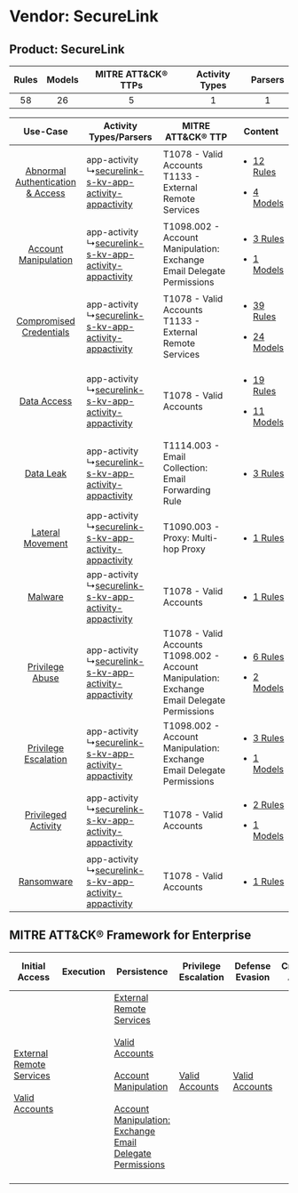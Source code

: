Vendor: SecureLink
==================
Product: SecureLink
-------------------
| Rules | Models | MITRE ATT&CK® TTPs | Activity Types | Parsers |
|:-----:|:------:|:------------------:|:--------------:|:-------:|
|  58   |   26   |         5          |       1        |    1    |

|    Use-Case    | Activity Types/Parsers    | MITRE ATT&CK® TTP    | Content    |
|:----:| ---- | ---- | ---- |
| [Abnormal Authentication & Access](../../../UseCases/uc_abnormal_authentication_&_access.md) |  app-activity<br> ↳[securelink-s-kv-app-activity-appactivity](Ps/pC_securelinkskvappactivityappactivity.md)<br> | T1078 - Valid Accounts<br>T1133 - External Remote Services<br>    | [<ul><li>12 Rules</li></ul><ul><li>4 Models</li></ul>](RM/r_m_securelink_securelink_Abnormal_Authentication_&_Access.md) |
|    [Account Manipulation](../../../UseCases/uc_account_manipulation.md)    |  app-activity<br> ↳[securelink-s-kv-app-activity-appactivity](Ps/pC_securelinkskvappactivityappactivity.md)<br> | T1098.002 - Account Manipulation: Exchange Email Delegate Permissions<br>    | [<ul><li>3 Rules</li></ul><ul><li>1 Models</li></ul>](RM/r_m_securelink_securelink_Account_Manipulation.md)    |
|          [Compromised Credentials](../../../UseCases/uc_compromised_credentials.md)          |  app-activity<br> ↳[securelink-s-kv-app-activity-appactivity](Ps/pC_securelinkskvappactivityappactivity.md)<br> | T1078 - Valid Accounts<br>T1133 - External Remote Services<br>    | [<ul><li>39 Rules</li></ul><ul><li>24 Models</li></ul>](RM/r_m_securelink_securelink_Compromised_Credentials.md)         |
|    [Data Access](../../../UseCases/uc_data_access.md)    |  app-activity<br> ↳[securelink-s-kv-app-activity-appactivity](Ps/pC_securelinkskvappactivityappactivity.md)<br> | T1078 - Valid Accounts<br>    | [<ul><li>19 Rules</li></ul><ul><li>11 Models</li></ul>](RM/r_m_securelink_securelink_Data_Access.md)    |
|    [Data Leak](../../../UseCases/uc_data_leak.md)    |  app-activity<br> ↳[securelink-s-kv-app-activity-appactivity](Ps/pC_securelinkskvappactivityappactivity.md)<br> | T1114.003 - Email Collection: Email Forwarding Rule<br>    | [<ul><li>3 Rules</li></ul>](RM/r_m_securelink_securelink_Data_Leak.md)    |
|    [Lateral Movement](../../../UseCases/uc_lateral_movement.md)    |  app-activity<br> ↳[securelink-s-kv-app-activity-appactivity](Ps/pC_securelinkskvappactivityappactivity.md)<br> | T1090.003 - Proxy: Multi-hop Proxy<br>    | [<ul><li>1 Rules</li></ul>](RM/r_m_securelink_securelink_Lateral_Movement.md)    |
|    [Malware](../../../UseCases/uc_malware.md)    |  app-activity<br> ↳[securelink-s-kv-app-activity-appactivity](Ps/pC_securelinkskvappactivityappactivity.md)<br> | T1078 - Valid Accounts<br>    | [<ul><li>1 Rules</li></ul>](RM/r_m_securelink_securelink_Malware.md)    |
|    [Privilege Abuse](../../../UseCases/uc_privilege_abuse.md)    |  app-activity<br> ↳[securelink-s-kv-app-activity-appactivity](Ps/pC_securelinkskvappactivityappactivity.md)<br> | T1078 - Valid Accounts<br>T1098.002 - Account Manipulation: Exchange Email Delegate Permissions<br> | [<ul><li>6 Rules</li></ul><ul><li>2 Models</li></ul>](RM/r_m_securelink_securelink_Privilege_Abuse.md)    |
|    [Privilege Escalation](../../../UseCases/uc_privilege_escalation.md)    |  app-activity<br> ↳[securelink-s-kv-app-activity-appactivity](Ps/pC_securelinkskvappactivityappactivity.md)<br> | T1098.002 - Account Manipulation: Exchange Email Delegate Permissions<br>    | [<ul><li>3 Rules</li></ul><ul><li>1 Models</li></ul>](RM/r_m_securelink_securelink_Privilege_Escalation.md)    |
|    [Privileged Activity](../../../UseCases/uc_privileged_activity.md)    |  app-activity<br> ↳[securelink-s-kv-app-activity-appactivity](Ps/pC_securelinkskvappactivityappactivity.md)<br> | T1078 - Valid Accounts<br>    | [<ul><li>2 Rules</li></ul><ul><li>1 Models</li></ul>](RM/r_m_securelink_securelink_Privileged_Activity.md)    |
|    [Ransomware](../../../UseCases/uc_ransomware.md)    |  app-activity<br> ↳[securelink-s-kv-app-activity-appactivity](Ps/pC_securelinkskvappactivityappactivity.md)<br> | T1078 - Valid Accounts<br>    | [<ul><li>1 Rules</li></ul>](RM/r_m_securelink_securelink_Ransomware.md)    |

MITRE ATT&CK® Framework for Enterprise
--------------------------------------
| Initial Access                                                                                                                                   | Execution | Persistence                                                                                                                                                                                                                                                                                                                                 | Privilege Escalation                                                | Defense Evasion                                                     | Credential Access | Discovery | Lateral Movement | Collection                                                                                                                                                            | Command and Control                                                                                                                       | Exfiltration | Impact |
| ------------------------------------------------------------------------------------------------------------------------------------------------ | --------- | ------------------------------------------------------------------------------------------------------------------------------------------------------------------------------------------------------------------------------------------------------------------------------------------------------------------------------------------- | ------------------------------------------------------------------- | ------------------------------------------------------------------- | ----------------- | --------- | ---------------- | --------------------------------------------------------------------------------------------------------------------------------------------------------------------- | ----------------------------------------------------------------------------------------------------------------------------------------- | ------------ | ------ |
| [External Remote Services](https://attack.mitre.org/techniques/T1133)<br><br>[Valid Accounts](https://attack.mitre.org/techniques/T1078)<br><br> |           | [External Remote Services](https://attack.mitre.org/techniques/T1133)<br><br>[Valid Accounts](https://attack.mitre.org/techniques/T1078)<br><br>[Account Manipulation](https://attack.mitre.org/techniques/T1098)<br><br>[Account Manipulation: Exchange Email Delegate Permissions](https://attack.mitre.org/techniques/T1098/002)<br><br> | [Valid Accounts](https://attack.mitre.org/techniques/T1078)<br><br> | [Valid Accounts](https://attack.mitre.org/techniques/T1078)<br><br> |                   |           |                  | [Email Collection](https://attack.mitre.org/techniques/T1114)<br><br>[Email Collection: Email Forwarding Rule](https://attack.mitre.org/techniques/T1114/003)<br><br> | [Proxy: Multi-hop Proxy](https://attack.mitre.org/techniques/T1090/003)<br><br>[Proxy](https://attack.mitre.org/techniques/T1090)<br><br> |              |        |